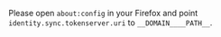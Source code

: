 Please open `about:config` in your Firefox and point `identity.sync.tokenserver.uri` to `__DOMAIN____PATH__`.